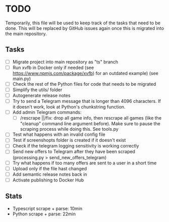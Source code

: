 # TODO

Temporarily, this file will be used to keep track of the tasks that need to be done.
This will be replaced by GitHub issues again once this is migrated into the main repository.

## Tasks

- [ ] Migrate project into main repository as "ts" branch
- [ ] Run xvfb in Docker only if needed (see <https://www.npmjs.com/package/xvfb>) for an outdated example) (see main.py)
- [ ] Check the rest of the Python files for code that needs to be migrated
- [ ] Simplify the utils/ folder
- [ ] Autogenerate release notes
- [ ] Try to send a Telegram message that is longer than 4096 characters. If it doesn't work, look at Python's chunkstring function.
- [ ] Add admin Telegram commands:
  - [ ] /rescrape ||/fix: drop all game info, then rescrape all games (like the "cleanup" command line argument before). Make sure to pause the scraping process while doing this. See tools.py
- [ ] Test what happens with an invalid config file
- [ ] Test if screenshopts folder is created if it doesn't exist
- [ ] Check if the telegram logging sensitivity is working correctly
- [ ] Send new offers to Telegram after they have been scraped (processing.py > send_new_offers_telegram)
- [ ] Try what happens if too many offers are sent to a user in a short time
- [ ] Upload only if the file hast changed
- [ ] Add semantic release notes back in
- [ ] Activate publishing to Docker Hub

## Stats

- Typescript scrape + parse: 10min
- Python scrape + parse: 22min

